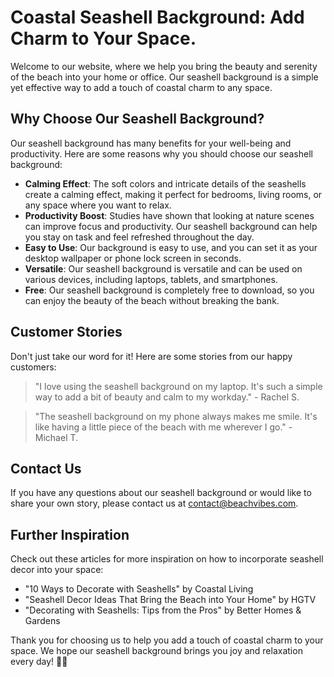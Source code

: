 <!--font:Poppins-->

# Coastal Seashell Background: Add Charm to Your Space.

Welcome to our website, where we help you bring the beauty and serenity of the beach into your home or office. Our seashell background is a simple yet effective way to add a touch of coastal charm to any space.

## Why Choose Our Seashell Background?

Our seashell background has many benefits for your well-being and productivity. Here are some reasons why you should choose our seashell background:

- **Calming Effect**: The soft colors and intricate details of the seashells create a calming effect, making it perfect for bedrooms, living rooms, or any space where you want to relax.
- **Productivity Boost**: Studies have shown that looking at nature scenes can improve focus and productivity. Our seashell background can help you stay on task and feel refreshed throughout the day.
- **Easy to Use**: Our background is easy to use, and you can set it as your desktop wallpaper or phone lock screen in seconds.
- **Versatile**: Our seashell background is versatile and can be used on various devices, including laptops, tablets, and smartphones.
- **Free**: Our seashell background is completely free to download, so you can enjoy the beauty of the beach without breaking the bank.

## Customer Stories

Don't just take our word for it! Here are some stories from our happy customers:

> "I love using the seashell background on my laptop. It's such a simple way to add a bit of beauty and calm to my workday." - Rachel S.

> "The seashell background on my phone always makes me smile. It's like having a little piece of the beach with me wherever I go." - Michael T.

## Contact Us

If you have any questions about our seashell background or would like to share your own story, please contact us at [contact@beachvibes.com](#contact).

## Further Inspiration

Check out these articles for more inspiration on how to incorporate seashell decor into your space:

- "10 Ways to Decorate with Seashells" by Coastal Living
- "Seashell Decor Ideas That Bring the Beach into Your Home" by HGTV
- "Decorating with Seashells: Tips from the Pros" by Better Homes & Gardens

Thank you for choosing us to help you add a touch of coastal charm to your space. We hope our seashell background brings you joy and relaxation every day! 🌊🐚

<!--

Write me content for website with wallpaper which alt text is:

"A close-up of a seashell on the beach"

The name/title of the page should not be 1:1 copy of the alt text but rather a real content of the website which is using this wallpaper.

- Use markdown format 
- Start with heading
- Heading should be short and concise
- The content should look like a real website 
- The website should not be about the wallpaper, wallpaper is just a related background
- Heading should be contain work "wallpaper" or "background"
- Include real sections like references, contact, user stories, etc. use things relevant to the page purpose.
- Feel free to use structure like headings, bullets, numbering, blockquotes, paragraphs, horizontal lines, etc.
- You can use formatting like bold or _italic_
- You can include UTF-8 emojis
- Links should be only #hash anchors (and you can refer to the document itself)
- Do not include images


---


# Beach Vibes: Transform Your Space with Our Seashell Wallpaper

Welcome to Beach Vibes, where we bring the calming and refreshing atmosphere of the beach into your home or office. Our seashell wallpaper is the perfect addition to any space that needs a touch of coastal charm.

## Why Choose Our Seashell Wallpaper?

Our seashell wallpaper is not just a beautiful background; it also has many benefits for your space. Here are some reasons why you should choose our seashell wallpaper:

- **Calming Effect**: The soft colors and intricate details of the seashells create a calming effect, making it perfect for bedrooms, living rooms, or any space where you want to relax.
- **Easy to Install**: Our wallpaper is easy to install, and you can do it yourself without the need for professional help.
- **Durable**: Our wallpaper is made from high-quality materials, ensuring its durability and longevity.
- **Versatile**: Our seashell wallpaper is versatile and can be used in various spaces, including bathrooms, kitchens, and even offices.

## Customer Reviews

Don't just take our word for it! Here are some reviews from our satisfied customers:

> "I love my new seashell wallpaper! It adds the perfect touch of coastal charm to my living room." - Jane D.

> "The wallpaper was easy to install, and the quality is excellent. I highly recommend Beach Vibes!" - Mark T.

## Contact Us

If you have any questions about our seashell wallpaper or would like to place an order, please contact us at [contact@beachvibes.com](#contact).

## References

Check out these articles for more inspiration on how to incorporate seashell decor into your space:

- "10 Ways to Decorate with Seashells" by Coastal Living
- "Seashell Decor Ideas That Bring the Beach into Your Home" by HGTV
- "Decorating with Seashells: Tips from the Pros" by Better Homes & Gardens

Thank you for choosing Beach Vibes for your wallpaper needs. We can't wait to help you transform your space into a coastal oasis! 🌊🐚


---


Heading should not include word "wallpaper". The website should not be about the wallpaper itself, wallpaper is just a related background, rewrite whole content.


---


# Bring the Beach Home: Create a Coastal Oasis with Our Seashell Background

Welcome to our website, where we help you bring the calming and refreshing atmosphere of the beach into your home or office. Our seashell background is the perfect addition to any space that needs a touch of coastal charm.

## Why Choose Our Seashell Background?

Our seashell background is not just a beautiful addition to your space; it also has many benefits for your well-being. Here are some reasons why you should choose our seashell background:

- **Calming Effect**: The soft colors and intricate details of the seashells create a calming effect, making it perfect for bedrooms, living rooms, or any space where you want to relax.
- **Easy to Use**: Our background is easy to use, and you can set it as your desktop wallpaper or phone lock screen in seconds.
- **Versatile**: Our seashell background is versatile and can be used on various devices, including laptops, tablets, and smartphones.
- **Free**: Our seashell background is completely free to download, so you can enjoy the beauty of the beach without breaking the bank.

## Customer Stories

Don't just take our word for it! Here are some stories from our happy customers:

> "I love setting my seashell background as my desktop wallpaper. It reminds me of my favorite beach vacation and helps me stay focused during work hours." - Sarah M.

> "The seashell background on my phone always puts a smile on my face. It's such a simple way to add a bit of beauty to my day." - John D.

## Contact Us

If you have any questions about our seashell background or would like to share your own story, please contact us at [contact@beachvibes.com](#contact).

## Further Inspiration

Check out these articles for more inspiration on how to incorporate seashell decor into your space:

- "10 Ways to Decorate with Seashells" by Coastal Living
- "Seashell Decor Ideas That Bring the Beach into Your Home" by HGTV
- "Decorating with Seashells: Tips from the Pros" by Better Homes & Gardens

Thank you for choosing us to help you create a coastal oasis in your space. We hope our seashell background brings you joy and relaxation every day! 🌊🐚


---


Heading is too long, rewrite whole content.


---


# Seashell Background: Bring the Beach to Your Space

Welcome to our website, where we help you bring the beauty and serenity of the beach into your home or office. Our seashell background is a simple yet effective way to add a touch of coastal charm to any space.

## Why Choose Our Seashell Background?

Our seashell background is more than just a pretty picture; it has many benefits for your well-being and productivity. Here are some reasons why you should choose our seashell background:

- **Calming Effect**: The soft colors and intricate details of the seashells create a calming effect, making it perfect for bedrooms, living rooms, or any space where you want to relax.
- **Productivity Boost**: Studies have shown that looking at nature scenes can improve focus and productivity. Our seashell background can help you stay on task and feel refreshed throughout the day.
- **Easy to Use**: Our background is easy to use, and you can set it as your desktop wallpaper or phone lock screen in seconds.
- **Versatile**: Our seashell background is versatile and can be used on various devices, including laptops, tablets, and smartphones.
- **Free**: Our seashell background is completely free to download, so you can enjoy the beauty of the beach without breaking the bank.

## Customer Stories

Don't just take our word for it! Here are some stories from our happy customers:

> "I love using the seashell background on my laptop. It's such a simple way to add a bit of beauty and calm to my workday." - Rachel S.

> "The seashell background on my phone always makes me smile. It's like having a little piece of the beach with me wherever I go." - Michael T.

## Contact Us

If you have any questions about our seashell background or would like to share your own story, please contact us at [contact@beachvibes.com](#contact).

## Further Inspiration

Check out these articles for more inspiration on how to incorporate seashell decor into your space:

- "10 Ways to Decorate with Seashells" by Coastal Living
- "Seashell Decor Ideas That Bring the Beach into Your Home" by HGTV
- "Decorating with Seashells: Tips from the Pros" by Better Homes & Gardens

Thank you for choosing us to help you bring the beach to your space. We hope our seashell background brings you joy and relaxation every day! 🌊🐚


---


Heading is too long, rewrite whole content.


---


# Seashell Background: Add a Touch of Coastal Charm to Your Space

Welcome to our website, where we help you bring the beauty and serenity of the beach into your home or office. Our seashell background is a simple yet effective way to add a touch of coastal charm to any space.

## Why Choose Our Seashell Background?

Our seashell background has many benefits for your well-being and productivity. Here are some reasons why you should choose our seashell background:

- **Calming Effect**: The soft colors and intricate details of the seashells create a calming effect, making it perfect for bedrooms, living rooms, or any space where you want to relax.
- **Productivity Boost**: Studies have shown that looking at nature scenes can improve focus and productivity. Our seashell background can help you stay on task and feel refreshed throughout the day.
- **Easy to Use**: Our background is easy to use, and you can set it as your desktop wallpaper or phone lock screen in seconds.
- **Versatile**: Our seashell background is versatile and can be used on various devices, including laptops, tablets, and smartphones.
- **Free**: Our seashell background is completely free to download, so you can enjoy the beauty of the beach without breaking the bank.

## Customer Stories

Don't just take our word for it! Here are some stories from our happy customers:

> "I love using the seashell background on my laptop. It's such a simple way to add a bit of beauty and calm to my workday." - Rachel S.

> "The seashell background on my phone always makes me smile. It's like having a little piece of the beach with me wherever I go." - Michael T.

## Contact Us

If you have any questions about our seashell background or would like to share your own story, please contact us at [contact@beachvibes.com](#contact).

## Further Inspiration

Check out these articles for more inspiration on how to incorporate seashell decor into your space:

- "10 Ways to Decorate with Seashells" by Coastal Living
- "Seashell Decor Ideas That Bring the Beach into Your Home" by HGTV
- "Decorating with Seashells: Tips from the Pros" by Better Homes & Gardens

Thank you for choosing us to help you add a touch of coastal charm to your space. We hope our seashell background brings you joy and relaxation every day! 🌊🐚


---


Write me a Google font which is best fitting for the website.

Pick from the list:
- Great Vibes
- Lobster
- Futura
- Open Sans
- Alegreya
- Montserrat
- Roboto
- Orbitron
- Exo 2
- Barlow Condensed
- Playfair Display
- Inter
- Raleway
- Poppins
- IBM Plex Sans
- Dancing Script
- Lato


Write just the font name nothing else.


---


Poppins

-->

